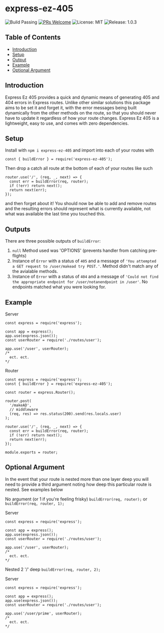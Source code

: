 # express-ez-405
![Build Passing](https://img.shields.io/badge/build-passing-blue)
[![PRs Welcome](https://img.shields.io/badge/PRs-welcome-brightgreen.svg)](https://github.com/Justinlkirk/express-ez-405)
![License: MIT](https://img.shields.io/badge/License-MIT-yellow.svg)
![Release: 1.0.3](https://img.shields.io/badge/Release-1.0.3-orange)

## Table of Contents
- [Introduction](#introduction)
- [Setup](#setup)
- [Output](#output)
- [Example](#example)
- [Optional Argument](#optional-arguments)

## Introduction

Express Ez 405 provides a quick and dynamic means of generating 405 and 404 errors in Express routes. Unlike other similar solutions this package aims to be set it and forget it, with the error messages being built dynamically from the other methods on the route, so that you should never have to update it regardless of how your route changes. Express Ez 405 is a lightweight, easy to use, and comes with zero dependencies.

## Setup

Install with `npm i express-ez-405` and import into each of your routes with 
```
const { buildError } = require('express-ez-405');
```

Then drop a catch all route at the bottom of each of your routes like such

```
router.use('/', (req, _, next) => {
  const err = buildError(req, router);
  if (!err) return next();
  return next(err);
});
```

and then forget about it! You should now be able to add and remove routes and the resulting errors should represent what is currently available, not what was available the last time you touched this.

## Outputs

There are three possible outputs of `buildError`:

1. `null` Method used was 'OPTIONS' (prevents handler from catching pre-flights)
2. Instance of `Error` with a status of `405` and a message of `'You attempted a GET request to /user/makead try POST.'`. Method didn't match any of the avialable methods.
3. Instance of `Error` with a status of `404` and a message of `'Could not find the appropriate endpoint for /user/notanendpoint in /user'`. No endpoints matched what you were looking for.

## Example

Server
```
const express = require('express');

const app = express();
app.use(express.json());
const userRouter = require('./routes/user');

app.use('/user', userRouter);
/*
  ect. ect.
*/
```

Router
```
const express = require('express');
const { buildError } = require('express-ez-405');

const router = express.Router();

router.post(
  '/makeAD',
  // middleware
  (req, res) => res.status(200).send(res.locals.user)
);

router.use('/', (req, _, next) => {
  const err = buildError(req, router);
  if (!err) return next();
  return next(err);
});

module.exports = router;
```

## Optional Argument

In the event that your route is nested more than one layer deep you will need to provide a third argument noting how deep this particular route is nested. See examples below

No argument (or 1 if you're feeling frisky) `buildError(req, router);` or `buildError(req, router, 1);`

Server
```
const express = require('express');

const app = express();
app.use(express.json());
const userRouter = require('./routes/user');

app.use('/user', userRouter);
/*
  ect. ect.
*/
```

Nested 2 '/' deep `buildError(req, router, 2);`

Server
```
const express = require('express');

const app = express();
app.use(express.json());
const userRouter = require('./routes/user');

app.use('/user/prime', userRouter);
/*
  ect. ect.
*/
```